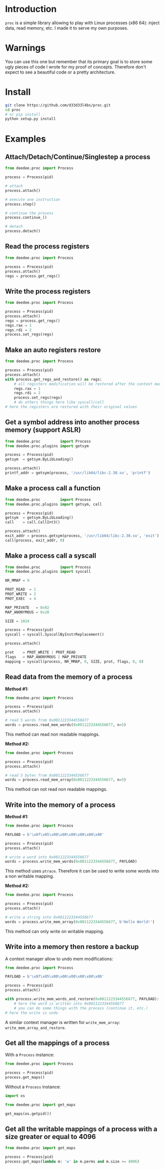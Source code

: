 # Introduction

`proc` is a simple library allowing to play with Linux processes (x86 64): inject data, read memory, etc.
I made it to serve my own purposes.


# Warnings

You can use this one but remember that its primary goal is to store some ugly pieces of code I wrote for my proof of concepts.
Therefore don't expect to see a beautiful code or a pretty architecture.


# Install

```bash
git clone https://github.com/d33d33l4bs/proc.git
cd proc
# or pip install .
python setup.py install
```


# Examples

## Attach/Detach/Continue/Singlestep a process

```python
from deedee.proc import Process

process = Process(pid)

# attach
process.attach()

# execute one instruction
process.step()

# continue the process
process.continue_()

# detach
process.detach()
```

## Read the process registers

```python
from deedee.proc import Process

process = Process(pid)
process.attach()
regs = process.get_regs()
```

## Write the process registers

```python
from deedee.proc import Process

process = Process(pid)
process.attach()
regs = process.get_regs()
regs.rax = 1
regs.rdi = 2
process.set_regs(regs)
```

## Make an auto registers restore

```python
from deedee.proc import Process

process = Process(pid)
process.attach()
with process.get_regs_and_restore() as regs:
    # all registers modification will be restored after the context manager exit
    regs.rax = 1
    regs.rdi = 2
    process.set_regs(regs)
    # do others things here like syscall/call
# here the registers are restored with their original values
```

## Get a symbol address into another process memory (support ASLR)

```python
from deedee.proc         import Process
from deedee.proc.plugins import getsym

process = Process(pid)
getsym  = getsym.ByLibLoading()

process.attach()
printf_addr = getsym(process, '/usr/lib64/libc-2.30.so', 'printf')
```

## Make a process call a function

```python
from deedee.proc         import Process
from deedee.proc.plugins import getsym, call

process = Process(pid)
getsym  = getsym.ByLibLoading()
call    = call.CallInt3()

process.attach()
exit_addr = process.getsym(process, '/usr/lib64/libc-2.30.so', 'exit')
call(process, exit_addr, 0)
```

## Make a process call a syscall

```python
from deedee.proc         import Process
from deedee.proc.plugins import syscall

NR_MMAP = 9

PROT_READ  = 1
PROT_WRITE = 2
PROT_EXEC  = 4

MAP_PRIVATE   = 0x02
MAP_ANONYMOUS = 0x20

SIZE = 1024

process = Process(pid)
syscall = syscall.SyscallByInstrReplacement()

process.attach()

prot    = PROT_WRITE | PROT_READ
flags   = MAP_ANONYMOUS | MAP_PRIVATE
mapping = syscall(process, NR_MMAP, 0, SIZE, prot, flags, 0, 0)
```

## Read data from the memory of a process

**Method #1:**

```python
from deedee.proc import Process

process = Process(pid)
process.attach()

# read 5 words from 0x0011223344556677
words = process.read_mem_words(0x0011223344556677, n=5)
```

This method can read non readable mappings.

**Method #2:**

```python
from deedee.proc import Process

process = Process(pid)
process.attach()

# read 5 bytes from 0x0011223344556677
words = process.read_mem_array(0x0011223344556677, n=5)
```

This method can not read non readable mappings.

## Write into the memory of a process

**Method #1:**

```python
from deedee.proc import Process

PAYLOAD = b'\x0f\x05\x00\x00\x00\x00\x00\x00'

process = Process(pid)
process.attach()

# write a word into 0x0011223344556677
words = process.write_mem_words(0x0011223344556677, PAYLOAD)
```

This method uses `ptrace`. Therefore it can be used to write some words into a
non writable mapping.

**Method #2:**

```python
from deedee.proc import Process

process = Process(pid)
process.attach()

# write a string into 0x0011223344556677
words = process.write_mem_array(0x0011223344556677, b'Hello World!')
```

This method can only write on writable mapping.

## Write into a memory then restore a backup

A context manager allow to undo mem modifications:

```python
from deedee.proc import Process

PAYLOAD = b'\x0f\x05\x00\x00\x00\x00\x00\x00'

process = Process(pid)
process.attach()

with process.write_mem_words_and_restore(0x0011223344556677, PAYLOAD):
    # here the word is written into 0x0011223344556677
    # you can do some things with the process (continue it, etc.)
# here the write is undo
```

A similar context manager is written for `write_mem_array`: `write_mem_array_and_restore`.

## Get all the mappings of a process

With a `Process` instance:

```python
from deedee.proc import Process

process = Process(pid)
process.get_maps()
```

Without a `Process` instance:

```python
import os

from deedee.proc import get_maps

get_maps(os.getpid())
```

## Get all the writable mappings of a process with a size greater or equal to 4096

```python
from deedee.proc import get_maps

process = Process(pid)
process.get_maps(lambda m: 'w' in m.perms and m.size >= 4096)
```

